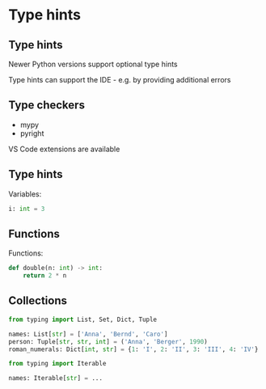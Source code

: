 # Type hints

## Type hints

Newer Python versions support optional type hints

Type hints can support the IDE - e.g. by providing additional errors

## Type checkers

- mypy
- pyright

VS Code extensions are available

## Type hints

Variables:

```py
i: int = 3
```

## Functions

Functions:

```py
def double(n: int) -> int:
    return 2 * n
```

## Collections

```py
from typing import List, Set, Dict, Tuple

names: List[str] = ['Anna', 'Bernd', 'Caro']
person: Tuple[str, str, int] = ('Anna', 'Berger', 1990)
roman_numerals: Dict[int, str] = {1: 'I', 2: 'II', 3: 'III', 4: 'IV'}
```

```py
from typing import Iterable

names: Iterable[str] = ...
```
